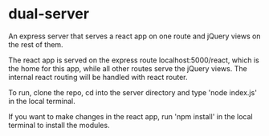 # dual-server
An express server that serves a react app on one route and jQuery views on the rest of them.

The react app is served on the express route localhost:5000/react, which is the home for this app, while all other routes serve the jQuery views. The internal react routing will be handled with react router.

To run, clone the repo, cd into the server directory and type 'node index.js' in the local terminal.

If you want to make changes in the react app, run 'npm install' in the local terminal to install the modules.
